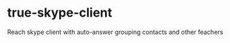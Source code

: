 true-skype-client
=================

Reach skype client with auto-answer grouping contacts and other feachers
